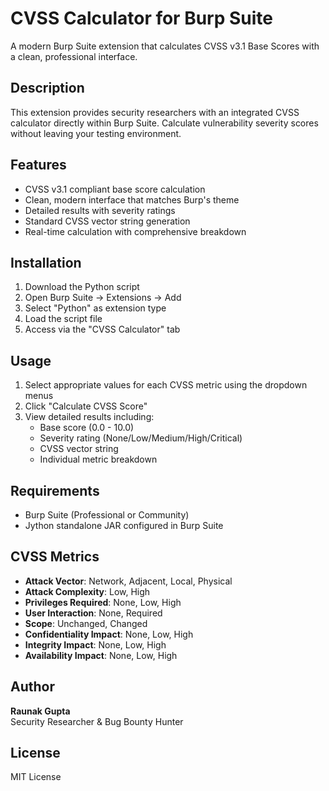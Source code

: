 # CVSS Calculator for Burp Suite

A modern Burp Suite extension that calculates CVSS v3.1 Base Scores with a clean, professional interface.

## Description

This extension provides security researchers with an integrated CVSS calculator directly within Burp Suite. Calculate vulnerability severity scores without leaving your testing environment.

## Features

- CVSS v3.1 compliant base score calculation
- Clean, modern interface that matches Burp's theme
- Detailed results with severity ratings
- Standard CVSS vector string generation
- Real-time calculation with comprehensive breakdown

## Installation

1. Download the Python script
2. Open Burp Suite → Extensions → Add
3. Select "Python" as extension type
4. Load the script file
5. Access via the "CVSS Calculator" tab

## Usage

1. Select appropriate values for each CVSS metric using the dropdown menus
2. Click "Calculate CVSS Score"
3. View detailed results including:
   - Base score (0.0 - 10.0)
   - Severity rating (None/Low/Medium/High/Critical)
   - CVSS vector string
   - Individual metric breakdown

## Requirements

- Burp Suite (Professional or Community)
- Jython standalone JAR configured in Burp Suite

## CVSS Metrics

- **Attack Vector**: Network, Adjacent, Local, Physical
- **Attack Complexity**: Low, High  
- **Privileges Required**: None, Low, High
- **User Interaction**: None, Required
- **Scope**: Unchanged, Changed
- **Confidentiality Impact**: None, Low, High
- **Integrity Impact**: None, Low, High
- **Availability Impact**: None, Low, High

## Author

**Raunak Gupta**  
Security Researcher & Bug Bounty Hunter

## License

MIT License
